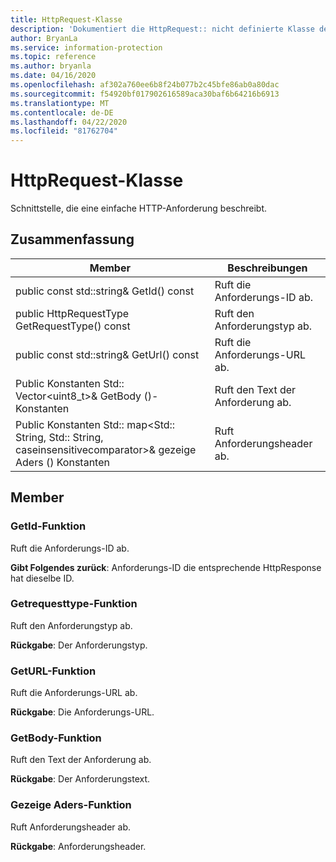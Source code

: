 ```yaml
---
title: HttpRequest-Klasse
description: 'Dokumentiert die HttpRequest:: nicht definierte Klasse des Microsoft Information Protection (MIP) SDK.'
author: BryanLa
ms.service: information-protection
ms.topic: reference
ms.author: bryanla
ms.date: 04/16/2020
ms.openlocfilehash: af302a760ee6b8f24b077b2c45bfe86ab0a80dac
ms.sourcegitcommit: f54920bf017902616589aca30baf6b64216b6913
ms.translationtype: MT
ms.contentlocale: de-DE
ms.lasthandoff: 04/22/2020
ms.locfileid: "81762704"
---
```

# <a name="class-httprequest"></a>HttpRequest-Klasse 
Schnittstelle, die eine einfache HTTP-Anforderung beschreibt.
  
## <a name="summary"></a>Zusammenfassung
 Member                        | Beschreibungen                                
--------------------------------|---------------------------------------------
public const std::string& GetId() const  |  Ruft die Anforderungs-ID ab.
public HttpRequestType GetRequestType() const  |  Ruft den Anforderungstyp ab.
public const std::string& GetUrl() const  |  Ruft die Anforderungs-URL ab.
Public Konstanten Std:: Vector\<uint8_t\>& GetBody ()-Konstanten  |  Ruft den Text der Anforderung ab.
Public Konstanten Std:: map\<Std:: String, Std:: String, caseinsensitivecomparator\>& gezeige Aders () Konstanten  |  Ruft Anforderungsheader ab.
  
## <a name="members"></a>Member
  
### <a name="getid-function"></a>GetId-Funktion
Ruft die Anforderungs-ID ab.

  
**Gibt Folgendes zurück**: Anforderungs-ID die entsprechende HttpResponse hat dieselbe ID.
  
### <a name="getrequesttype-function"></a>Getrequesttype-Funktion
Ruft den Anforderungstyp ab.

  
**Rückgabe**: Der Anforderungstyp.
  
### <a name="geturl-function"></a>GetURL-Funktion
Ruft die Anforderungs-URL ab.

  
**Rückgabe**: Die Anforderungs-URL.
  
### <a name="getbody-function"></a>GetBody-Funktion
Ruft den Text der Anforderung ab.

  
**Rückgabe**: Der Anforderungstext.
  
### <a name="getheaders-function"></a>Gezeige Aders-Funktion
Ruft Anforderungsheader ab.

  
**Rückgabe**: Anforderungsheader.